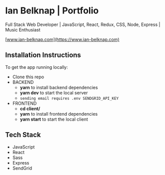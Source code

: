 # Ian Belknap | Portfolio
Full Stack Web Developer | JavaScript, React, Redux, CSS, Node, Express | Music Enthusiast

[www.ian-belknap.com](https://www.ian-belknap.com)

## Installation Instructions

To get the app running locally:
- Clone this repo
- BACKEND
	- **yarn** to install backend dependencies
	- **yarn dev** to start the local server
	- `sending email requires .env SENDGRID_API_KEY`
- FRONTEND
	- **cd client/**
	- **yarn** to install frontend dependencies
	- **yarn start** to start the local client
	
## Tech Stack

- JavaScript
- React
- Sass
- Express
- SendGrid
